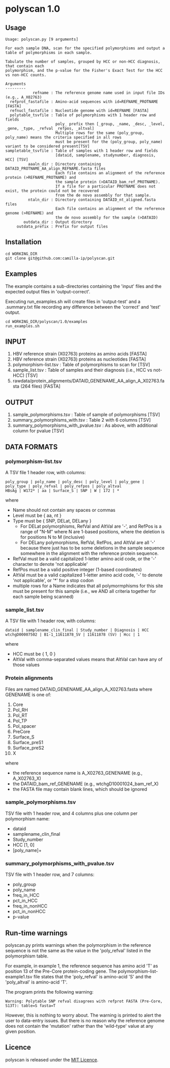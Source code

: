 # polyscan 1.0

## Usage

```
Usage: polyscan.py [9 arguments]

For each sample DNA, scan for the specified polymorphisms and output a table of polymorphisms in each sample.

Tabulate the number of samples, grouped by HCC or non-HCC diagnosis, that contain each
polymorphism, and the p-value for the Fisher's Exact Test for the HCC vs non-HCC counts.

Arguments
---------
            refname : The reference genome name used in input file IDs (e.g., A_X02763)
  refprot_fastafile : Amino-acid sequences with id=REFNAME_PROTNAME [FASTA]
  refnucl_fastafile : Nucleotide genome with id=REFNAME [FASTA]
  polytable_tsvfile : Table of polymorphisms with 1 header row and fields
                      poly_ prefix then [_group, _name, _desc, _level, _gene, _type, _refval _refpos, _altval]
                      Multiple rows for the same (poly_group, poly_name) means the criteria specified in all rows
                      must be present for the (poly_group, poly_name) variant to be considered present[TSV]
sampletable_tsvfile : Table of samples with 1 header row and fields
                      [dataid, samplename, studynumber, diagnosis, HCC] [TSV]
          aaaln_dir : Directory containing DATAID_PROTNAME_AA_align_REFNAME.fasta files
                      Each file contains an alignment of the reference protein (>REFNAME_PROTNAME) and
                      the sample protein (>DATAID_bam_ref_PROTNAME).
                      If a file for a particular PROTNAME does not exist, the protein could not be recovered
                      from the de novo assembly for that sample.
          ntaln_dir : Directory containing DATAID_nt_aligned.fasta files
                      Each file contains an alignment of the reference genome (>REFNAME) and
                      the de novo assembly for the sample (>DATAID)
        outdata_dir : Output directory
     outdata_prefix : Prefix for output files
```

## Installation

```
cd WORKING_DIR
git clone git@github.com:camilla-ip/polyscan.git
```

## Examples

The example contains a sub-directories containing the 'input' files and the expected output files in 'output-correct'.

Executing run_examples.sh will create files in 'output-test' and a .summary.txt file recording any difference between the 'correct' and 'test' output.

```
cd WORKING_DIR/polyscan/1.0/examples
run_examples.sh
```

<h2>INPUT</h2>

1. HBV reference strain (X02763) proteins as amino acids [FASTA]
2. HBV reference strain (X02763) proteins as nucleotides [FASTA]
3. polymorphism-list.tsv : Table of polymorphisms to scan for [TSV]
4. sample_list.tsv : Table of samples and their diagnosis (i.e., HCC vs not-HCC) [TSV]
5. rawdata/protein_alignments/DATAID_GENENAME_AA_align_A_X02763.fasta (264 files) [FASTA]

<h2>OUTPUT</h2>

1. sample_polymorphisms.tsv : Table of sample of polymorphisms [TSV]
2. summary_polymorphisms_with.tsv : Table 2 with 6 columns [TSV]
3. summary_polymorphisms_with_pvalue.tsv : As above, with additional column for pvalue [TSV]

<h2>DATA FORMATS</h2>

<h3>polymorphism-list.tsv</h3>

A TSV file 1 header row, with columns:
```
poly_group | poly_name | poly_desc | poly_level | poly_gene | poly_type | poly_refval | poly_refpos | poly_altval
HBsAg | W172* | aa | Surface_S | SNP | W | 172 | *
```

where
- Name should not contain any spaces or commas
- Level must be { aa, nt }
- Type must be { SNP, DELat, DELany }
  - For DELat polymorphisms, RefVal and AltVal are '-', and RefPos is a range of "N-M" where N are 1-based positions, where the deletion is for positions N to M (inclusive)
  - For DELany polymorphisms, RefVal, RefPos, and AltVal are all '-' because there just has to be some deletions in the sample sequence somewhere in the alignment with the reference protein sequence.
- RefVal must be a valid capitalized 1-letter amino acid code, or the '-' character to denote 'not applicable'
- RefPos must be a valid positive integer (1-based coordinates)
- AltVal must be a valid capitalized 1-letter amino acid code,  '-' to denote 'not applicable', or '\*' for a stop codon
- multiple rows for a Name indicates that all polymormphisms for this site must be present for this sample (i.e., we AND all criteria together for each sample being scanned)

<h3>sample_list.tsv</h3>

A TSV file with 1 header row, with columns:
```
dataid | samplename_clin_final | Study_number | Diagnosis | HCC
wtchgD00007502 | B1-1_11611878_SV | 11611878 (SV) | Hcc | 1
```

where
- HCC must be { 1, 0 }
- AltVal with comma-separated values means that AltVal can have any of those values

<h3>Protein alignments</h3>

Files are named DATAID_GENENAME_AA_align_A_X02763.fasta where GENENAME is one of:
1. Core
2. Pol_RH
3. Pol_RT
4. Pol_TP
5. Pol_spacer
6. PreCore
7. Surface_S
8. Surface_preS1
9. Surface_preS2
10. X

where
- the reference sequence name is A_X02763_GENENAME (e.g., A_X02763_X)
- the DATAID_bam_ref_GENENAME (e.g., wtchgD10001024_bam_ref_X)
- the FASTA file may contain blank lines, which should be ignored

<h3>sample_polymorphisms.tsv</h3>

TSV file with 1 header row, and 4 columns plus one column per polymorphism name:
- dataid
- samplename_clin_final
- Study_number
- HCC [1, 0]
- [poly_name]+

<h3>summary_polymorphisms_with_pvalue.tsv</h3>

TSV file with 1 header row, and 7 columns:
- poly_group
- poly_name
- freq_in_HCC
- pct_in_HCC
- freq_in_nonHCC
- pct_in_nonHCC
- p-value

## Run-time warnings

polyscan.py prints warnings when the polymorphism in the reference sequence is not the same as the value in the 'poly_refval' listed in the polymorphism table.

For example, in example 1, the reference sequence has amino acid 'T' as position 13 of the Pre-Core protein-coding gene. The polymorphism-list-example1.tsv file states that the 'poly_refval' is amino-acid 'S' and the 'poly_altval' is amino-acid 'T'.

The program prints the following warning:

```
Warning: Polytable SNP refval disagrees with refprot FASTA (Pre-Core, S13T): table=S fasta=T
```

However, this is nothing to worry about. The warning is printed to alert the user to data-entry issues. But there is no reason why the reference genome does not contain the 'mutation' rather than the 'wild-type' value at any given position.

## Licence

polyscan is released under the [MIT Licence](https://github.com/camilla-ip/software/blob/main/LICENSE).
